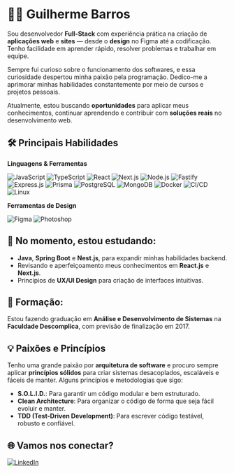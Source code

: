 # 👨‍💻 Guilherme Barros

Sou desenvolvedor **Full-Stack** com experiência prática na criação de **aplicações web** e **sites** — desde o **design** no Figma até a codificação. Tenho facilidade em aprender rápido, resolver problemas e trabalhar em equipe.

Sempre fui curioso sobre o funcionamento dos softwares, e essa curiosidade despertou minha paixão pela programação. Dedico-me a aprimorar minhas habilidades constantemente por meio de cursos e projetos pessoais.

Atualmente, estou buscando **oportunidades** para aplicar meus conhecimentos, continuar aprendendo e contribuir com **soluções reais** no desenvolvimento web.

## 🛠️ Principais Habilidades

**Linguagens & Ferramentas**

![JavaScript](https://img.shields.io/badge/-JavaScript-F7DF1E?style=flat-square&logo=javascript&logoColor=black)
![TypeScript](https://img.shields.io/badge/-TypeScript-007ACC?style=flat-square&logo=typescript&logoColor=white)
![React](https://img.shields.io/badge/-React-61DAFB?style=flat-square&logo=react&logoColor=black)
![Next.js](https://img.shields.io/badge/-Next.js-000000?style=flat-square&logo=next.js&logoColor=white)
![Node.js](https://img.shields.io/badge/-Node.js-339933?style=flat-square&logo=node.js&logoColor=white)
![Fastify](https://img.shields.io/badge/-Fastify-000000?style=flat-square&logo=fastify&logoColor=white)
![Express.js](https://img.shields.io/badge/-Express.js-000000?style=flat-square&logo=express&logoColor=white)
![Prisma](https://img.shields.io/badge/-Prisma-2D3748?style=flat-square&logo=prisma&logoColor=white)
![PostgreSQL](https://img.shields.io/badge/-PostgreSQL-336791?style=flat-square&logo=postgresql&logoColor=white)
![MongoDB](https://img.shields.io/badge/-MongoDB-47A248?style=flat-square&logo=mongodb&logoColor=white)
![Docker](https://img.shields.io/badge/-Docker-2496ED?style=flat-square&logo=docker&logoColor=white)
![CI/CD](https://img.shields.io/badge/-CI%2FCD-0A66C2?style=flat-square&logo=githubactions&logoColor=white)
![Linux](https://img.shields.io/badge/-Linux-FCC624?style=flat-square&logo=linux&logoColor=black)

**Ferramentas de Design**

![Figma](https://img.shields.io/badge/-Figma-F24E1E?style=flat-square&logo=figma&logoColor=white)
![Photoshop](https://img.shields.io/badge/-Photoshop-31A8FF?style=flat-square&logo=adobe-photoshop&logoColor=white)

## 🌱 No momento, estou estudando:

- **Java**, **Spring Boot** e **Nest.js**, para expandir minhas habilidades backend.
- Revisando e aperfeiçoamento meus conhecimentos em **React.js** e **Next.js**.
- Princípios de **UX/UI Design** para criação de interfaces intuitivas.

## 📖 Formação:

Estou fazendo graduação em **Análise e Desenvolvimento de Sistemas** na **Faculdade Descomplica**, com previsão de finalização em 2017.

## 💡 Paixões e Princípios

Tenho uma grande paixão por **arquitetura de software** e procuro sempre aplicar **princípios sólidos** para criar sistemas desacoplados, escaláveis e fáceis de manter. Alguns princípios e metodologias que sigo:

- **S.O.L.I.D.**: Para garantir um código modular e bem estruturado.
- **Clean Architecture**: Para organizar o código de forma que seja fácil evoluir e manter.
- **TDD (Test-Driven Development)**: Para escrever código testável, robusto e confiável.

## 🌐 Vamos nos conectar?

[![LinkedIn](https://img.shields.io/badge/-LinkedIn-0A66C2?style=flat-square&logo=linkedin&logoColor=white)](https://linkedin.com/in/gui-s-barros)
